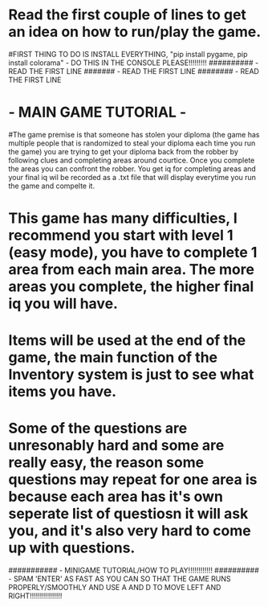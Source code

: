 # Read the first couple of lines to get an idea on how to run/play the game.

#FIRST THING TO DO IS INSTALL EVERYTHING, "pip install pygame, pip install colorama" - DO THIS IN THE CONSOLE PLEASE!!!!!!!!!
########## - READ THE FIRST LINE
####### - READ THE FIRST LINE
######## - READ THE FIRST LINE

# - MAIN GAME TUTORIAL - 

#The game premise is that someone has stolen your diploma (the game has multiple people that is randomized to steal your diploma each time you run the game) you are trying to get your diploma back from the robber by following clues and completing areas around courtice. Once you complete the areas you can confront the robber. You get iq for completing areas and your final iq wil be recorded as a .txt file that will display everytime you run the game and compelte it.

# This game has many difficulties, I recommend you start with level 1 (easy mode), you have to complete 1 area from each main area. The more areas you complete, the higher final iq you will have.

# Items will be used at the end of the game, the main function of the Inventory system is just to see what items you have.

# Some of the questions are unresonably hard and some are really easy, the reason some questions may repeat for one area is because each area has it's own seperate list of questiosn it will ask you, and it's also very hard to come up with questions.

########### - MINIGAME TUTORIAL/HOW TO PLAY!!!!!!!!!!!!
########## - SPAM 'ENTER' AS FAST AS YOU CAN SO THAT THE GAME RUNS PROPERLY/SMOOTHLY AND USE A AND D TO MOVE LEFT AND RIGHT!!!!!!!!!!!!!!!!
